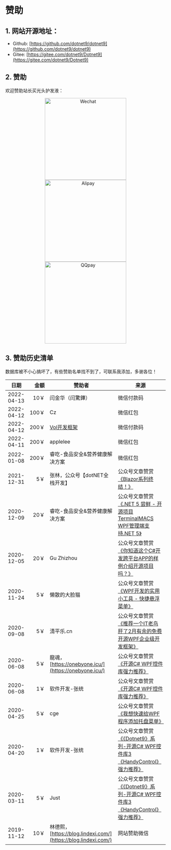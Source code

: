 # 赞助

## 1. 网站开源地址：

- Github: [https://github.com/dotnet9/dotnet9](https://github.com/dotnet9/dotnet9)
- Gitee: [https://gitee.com/dotnet9/Dotnet9](https://gitee.com/dotnet9/Dotnet9)

## 2. 赞助

欢迎赞助站长买光头护发液：

<div align="center">
<img src="https://img1.dotnet9.com/pays/WeChatPay.jpg" width="256" alt="Wechat"><img src="https://img1.Dotnet9.com/pays/AliPay.jpg" style="margin-left: 5px; margin-right: 5px;" width="256" alt="Alipay"><img src="https://img1.dotnet9.com/pays/QQPay.jpg" width="256" alt="QQpay">
</div>

## 3. 赞助历史清单

数据库被不小心搞坏了，有些赞助名单找不到了，可联系我添加，多谢各位！

| 日期        | 金额  | 赞助者                       | 来源                                                                    |
| ---------- | ----: | --------------------------- | ----------------------------------------------------------------------- |
| 2022-04-13 | 10￥ | 闫金华（闫驚鏵） | 微信付款码 |
| 2022-04-12 | 100￥ | Cz | 微信红包 |
| 2022-04-12 | 200￥ | [Vol开发框架](http://www.volcore.xyz/) | 微信付款码 |
| 2022-04-11 | 200￥ | applelee | 微信红包 |
| 2022-01-08 | 200￥ | 睿吃-食品安全&营养健康解决方案 | 微信红包 |
| 2021-12-31 | 5￥   | 张林，公众号【dotNET全栈开发】 | 公众号文章赞赏[《Blazor系列终结！》](https://mp.weixin.qq.com/s/RTBXmC9joMqdjzvEa8k4Eg) |
| 2020-12-09 | 20￥  | 睿吃-食品安全&营养健康解决方案 | 公众号文章赞赏[《.NET 5 尝鲜 - 开源项目TerminalMACS WPF管理端支持.NET 5》](https://mp.weixin.qq.com/s/O90QuhA5IQwFpaAHAZx9EQ) |
| 2020-12-05 | 20￥  | Gu Zhizhou                   | 公众号文章赞赏[《你知道这个C#开发跨平台APP的样例介绍开源项目吗？》](https://mp.weixin.qq.com/s/1Dgsk_m3qBKRCPk7hSOsFw) |
| 2020-11-24 | 5￥   | 懒散的大脸猫                  | 公众号文章赞赏[《WPF开发的实用小工具 - 快捷悬浮菜单》](https://mp.weixin.qq.com/s/rtW8yfSMWbCiMxGcVyM_SA) |
| 2020-09-08 | 5￥   | 清平乐.cn                     | 公众号文章赞赏[《推荐一个IT老鸟肝了2月有余的免费开源WPF企业级开发框架》](https://mp.weixin.qq.com/s/Gk-UOvfdqfJczwUTF3YNNQ) |
| 2020-06-08 | 5￥   | 龍魂，[https://onebyone.icu/](https://onebyone.icu/)   | 公众号文章赞赏[《开源C# WPF控件库强力推荐》](https://mp.weixin.qq.com/s/hVhWMbDwLSuK74V1IzJy3Q) |
| 2020-06-08 | 1￥   | 软件开发-张统                  | 公众号文章赞赏[《开源C# WPF控件库强力推荐》](https://mp.weixin.qq.com/s/hVhWMbDwLSuK74V1IzJy3Q)  |
| 2020-04-25 | 5￥   | cge                          | 公众号文章赞赏[《我想快速给WPF程序添加托盘菜单》](https://mp.weixin.qq.com/s/zQS-B10uiR24I1eZzIlSxA) |
| 2020-04-20 | 1￥   | 软件开发-张统                | 公众号文章赞赏[《《Dotnet9》系列-开源C# WPF控件库3《HandyControl》强力推荐》](https://mp.weixin.qq.com/s/Fwz_Mihv54BOcll72fcw0w) |
| 2020-03-11 | 5￥   | Just                        | 公众号文章赞赏[《《Dotnet9》系列-开源C# WPF控件库3《HandyControl》强力推荐》](https://mp.weixin.qq.com/s/Fwz_Mihv54BOcll72fcw0w) |
| 2019-11-12 | 10￥  | 林德熙，[https://blog.lindexi.com/](https://blog.lindexi.com/) | 网站赞助微信 |